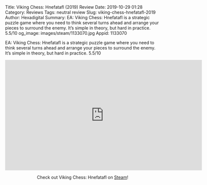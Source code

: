 Title: Viking Chess: Hnefatafl (2019) Review
Date: 2019-10-29 01:28
Category: Reviews
Tags: neutral review
Slug: viking-chess-hnefatafl-2019
Author: Hexadigital
Summary: EA: Viking Chess: Hnefatafl is a strategic puzzle game where you need to think several turns ahead and arrange your pieces to surround the enemy. It’s simple in theory, but hard in practice. 5.5/10
og_image: images/steam/1133070.jpg
Appid: 1133070

EA: Viking Chess: Hnefatafl is a strategic puzzle game where you need to think several turns ahead and arrange your pieces to surround the enemy. It’s simple in theory, but hard in practice. 5.5/10

<center><iframe src="https://www.youtube.com/embed/Z3lORamDilA?feature=oembed" allow="accelerometer; autoplay; encrypted-media; gyroscope; picture-in-picture" width="640" height="360" frameborder="0"></iframe>

Check out Viking Chess: Hnefatafl on [Steam](https://store.steampowered.com/app/1133070/?curator_clanid=34633900)!</center>
